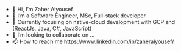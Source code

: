 - 👋 Hi, I’m Zaher Alyousef
- 👀 I’m a Software Engineer, MSc, Full-stack developer.
- 🌱 Currently focusing on native-cloud development with GCP and (ReactJs, Java, C#, JavaScript)
- 💞️ I’m looking to collaborate on ...
- 📫 How to reach me https://www.linkedin.com/in/zaheralyousef/

<!---
zaheralyousef/zaheralyousef is a ✨ special ✨ repository because its `README.md` (this file) appears on your GitHub profile.
You can click the Preview link to take a look at your changes.
--->
